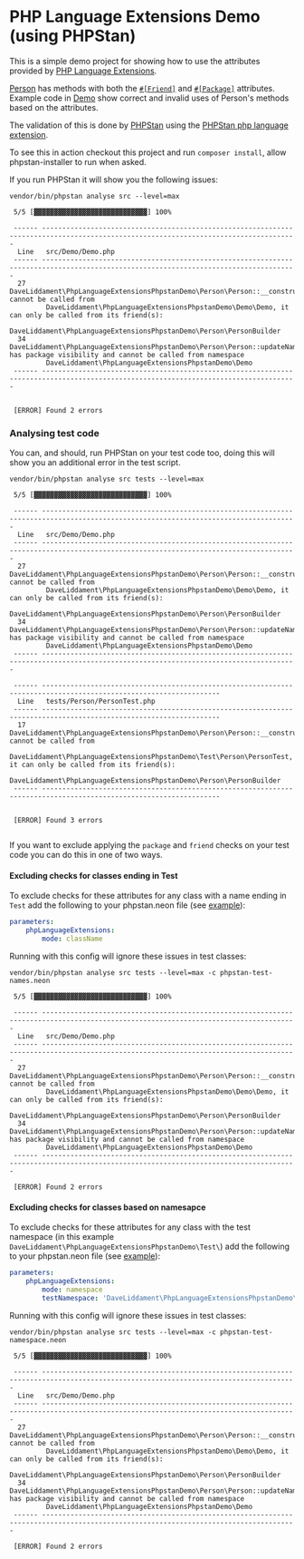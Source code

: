# PHP Language Extensions Demo (using PHPStan)

This is a simple demo project for showing how to use the attributes provided by [PHP Language Extensions](https://github.com/DaveLiddament/php-language-extensions).

[Person](src/Person/Person.php) has methods with both the [`#[Friend]`](https://github.com/DaveLiddament/php-language-extensions#friend) and
[`#[Package]`](https://github.com/DaveLiddament/php-language-extensions#package) attributes.
Example code in [Demo](src/Demo/Demo.php) show correct and invalid uses of Person's methods based on the attributes.

The validation of this is done by [PHPStan](https://phpstan.org/) using the [PHPStan php language extension](https://github.com/DaveLiddament/phpstan-php-language-extensions).

To see this in action checkout this project and run `composer install`, allow phpstan-installer to run when asked.

If you run PHPStan it will show you the following issues:

```shell
vendor/bin/phpstan analyse src --level=max
```

```shell
 5/5 [▓▓▓▓▓▓▓▓▓▓▓▓▓▓▓▓▓▓▓▓▓▓▓▓▓▓▓▓] 100%

 ------ ------------------------------------------------------------------------------------------------------------------------------------- 
  Line   src/Demo/Demo.php                                                                                                                    
 ------ ------------------------------------------------------------------------------------------------------------------------------------- 
  27     DaveLiddament\PhpLanguageExtensionsPhpstanDemo\Person\Person::__construct cannot be called from                                      
         DaveLiddament\PhpLanguageExtensionsPhpstanDemo\Demo\Demo, it can only be called from its friend(s):                                  
         DaveLiddament\PhpLanguageExtensionsPhpstanDemo\Person\PersonBuilder                                                                  
  34     DaveLiddament\PhpLanguageExtensionsPhpstanDemo\Person\Person::updateName has package visibility and cannot be called from namespace  
         DaveLiddament\PhpLanguageExtensionsPhpstanDemo\Demo                                                                                  
 ------ ------------------------------------------------------------------------------------------------------------------------------------- 

                                                                                                                        
 [ERROR] Found 2 errors                                                                                                 
```

### Analysing test code

You can, and should, run PHPStan on your test code too, doing this will show you an additional error in the test script.

```shell
vendor/bin/phpstan analyse src tests --level=max 
```

```shell
 5/5 [▓▓▓▓▓▓▓▓▓▓▓▓▓▓▓▓▓▓▓▓▓▓▓▓▓▓▓▓] 100%

 ------ ------------------------------------------------------------------------------------------------------------------------------------- 
  Line   src/Demo/Demo.php                                                                                                                    
 ------ ------------------------------------------------------------------------------------------------------------------------------------- 
  27     DaveLiddament\PhpLanguageExtensionsPhpstanDemo\Person\Person::__construct cannot be called from                                      
         DaveLiddament\PhpLanguageExtensionsPhpstanDemo\Demo\Demo, it can only be called from its friend(s):                                  
         DaveLiddament\PhpLanguageExtensionsPhpstanDemo\Person\PersonBuilder                                                                  
  34     DaveLiddament\PhpLanguageExtensionsPhpstanDemo\Person\Person::updateName has package visibility and cannot be called from namespace  
         DaveLiddament\PhpLanguageExtensionsPhpstanDemo\Demo                                                                                  
 ------ ------------------------------------------------------------------------------------------------------------------------------------- 

 ------ ------------------------------------------------------------------------------------------------------------------ 
  Line   tests/Person/PersonTest.php                                                                                       
 ------ ------------------------------------------------------------------------------------------------------------------ 
  17     DaveLiddament\PhpLanguageExtensionsPhpstanDemo\Person\Person::__construct cannot be called from                   
         DaveLiddament\PhpLanguageExtensionsPhpstanDemo\Test\Person\PersonTest, it can only be called from its friend(s):  
         DaveLiddament\PhpLanguageExtensionsPhpstanDemo\Person\PersonBuilder                                               
 ------ ------------------------------------------------------------------------------------------------------------------ 

                                                                                                                        
 [ERROR] Found 3 errors                                                                                                 
                                                                                                                        
```

If you want to exclude applying the `package` and `friend` checks on your test code you can do this in one of two ways.

#### Excluding checks for classes ending in Test

To exclude checks for these attributes for any class with a name ending in `Test` add the following to your phpstan.neon file (see [example](phpstan-test-name.neon)):

```yaml
parameters:
    phpLanguageExtensions:
        mode: className
```

Running with this config will ignore these issues in test classes:

```shell
vendor/bin/phpstan analyse src tests --level=max -c phpstan-test-names.neon 
```

```shell
 5/5 [▓▓▓▓▓▓▓▓▓▓▓▓▓▓▓▓▓▓▓▓▓▓▓▓▓▓▓▓] 100%

 ------ ------------------------------------------------------------------------------------------------------------------------------------- 
  Line   src/Demo/Demo.php                                                                                                                    
 ------ ------------------------------------------------------------------------------------------------------------------------------------- 
  27     DaveLiddament\PhpLanguageExtensionsPhpstanDemo\Person\Person::__construct cannot be called from                                      
         DaveLiddament\PhpLanguageExtensionsPhpstanDemo\Demo\Demo, it can only be called from its friend(s):                                  
         DaveLiddament\PhpLanguageExtensionsPhpstanDemo\Person\PersonBuilder                                                                  
  34     DaveLiddament\PhpLanguageExtensionsPhpstanDemo\Person\Person::updateName has package visibility and cannot be called from namespace  
         DaveLiddament\PhpLanguageExtensionsPhpstanDemo\Demo                                                                                  
 ------ ------------------------------------------------------------------------------------------------------------------------------------- 
                                                                                                                        
 [ERROR] Found 2 errors                                                                                                 
```

#### Excluding checks for classes based on namesapce

To exclude checks for these attributes for any class with the test namespace (in this example `DaveLiddament\PhpLanguageExtensionsPhpstanDemo\Test\`) add the following to your phpstan.neon file (see [example](phpstan-test-namespace.neon)):

```yaml
parameters:
    phpLanguageExtensions:
        mode: namespace
        testNamespace: 'DaveLiddament\PhpLanguageExtensionsPhpstanDemo\Test\'
```

Running with this config will ignore these issues in test classes:

```shell
vendor/bin/phpstan analyse src tests --level=max -c phpstan-test-namespace.neon 
```

```shell
 5/5 [▓▓▓▓▓▓▓▓▓▓▓▓▓▓▓▓▓▓▓▓▓▓▓▓▓▓▓▓] 100%

 ------ ------------------------------------------------------------------------------------------------------------------------------------- 
  Line   src/Demo/Demo.php                                                                                                                    
 ------ ------------------------------------------------------------------------------------------------------------------------------------- 
  27     DaveLiddament\PhpLanguageExtensionsPhpstanDemo\Person\Person::__construct cannot be called from                                      
         DaveLiddament\PhpLanguageExtensionsPhpstanDemo\Demo\Demo, it can only be called from its friend(s):                                  
         DaveLiddament\PhpLanguageExtensionsPhpstanDemo\Person\PersonBuilder                                                                  
  34     DaveLiddament\PhpLanguageExtensionsPhpstanDemo\Person\Person::updateName has package visibility and cannot be called from namespace  
         DaveLiddament\PhpLanguageExtensionsPhpstanDemo\Demo                                                                                  
 ------ ------------------------------------------------------------------------------------------------------------------------------------- 
                                                                                                                        
 [ERROR] Found 2 errors                                                                                                 
```
